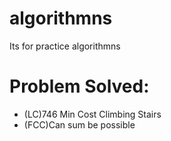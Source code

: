 # algorithmns
Its for practice algorithmns

# Problem Solved:
- (LC)746 Min Cost Climbing Stairs
- (FCC)Can sum be possible

